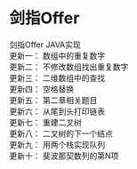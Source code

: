 # 剑指Offer
剑指Offer JAVA实现 <br>
更新一： 数组中的重复数字 <br>
更新二： 不修改数组找出重复数字 <br>
更新三： 二维数组中的查找 <br>
更新四： 空格替换 <br>
更新五： 第二章相关题目 <br>
更新六： 从尾到头打印链表 <br>
更新七： 重建二叉树 <br>
更新八： 二叉树的下一个结点 <br>
更新九： 用两个栈实现队列 <br>
更新十： 斐波那契数列的第N项 <br>
